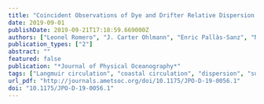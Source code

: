 ```yaml
---
title: "Coincident Observations of Dye and Drifter Relative Dispersion over the Inner Shelf"
date: 2019-09-01
publishDate: 2019-09-21T17:18:59.669000Z
authors: ["Leonel Romero", "J. Carter Ohlmann", "Enric Pallàs-Sanz", "Nicholas M. Statom", "Paula Pérez-Brunius", "Stéphane Maritorena"]
publication_types: ["2"]
abstract: ""
featured: false
publication: "*Journal of Physical Oceanography*"
tags: ["Langmuir circulation", "coastal circulation", "dispersion", "submesoscale fronts", "transport"]
url_pdf: "http://journals.ametsoc.org/doi/10.1175/JPO-D-19-0056.1"
doi: "10.1175/JPO-D-19-0056.1"
---
```


